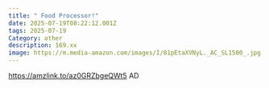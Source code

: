 ```yaml
---
title: " Food Processor!"
date: 2025-07-19T08:22:12.001Z
tags: 2025-07-19
Category: other
description: 169.xx
image: https://m.media-amazon.com/images/I/81pEtaXVNyL._AC_SL1500_.jpg
---
```

https://amzlink.to/az0GRZbgeQWt5
AD